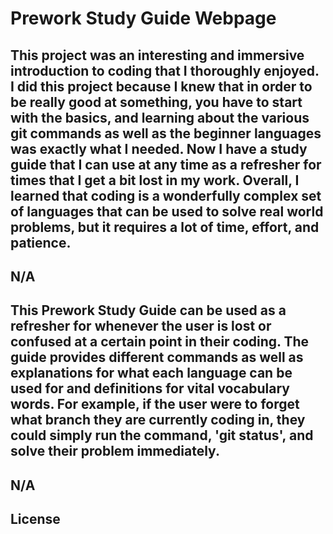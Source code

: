 # Prework Study Guide Webpage

## This project was an interesting and immersive introduction to coding that I thoroughly enjoyed. I did this project because I knew that in order to be really good at something, you have to start with the basics, and learning about the various git commands as well as the beginner languages was exactly what I needed. Now I have a study guide that I can use at any time as a refresher for times that I get a bit lost in my work. Overall, I learned that coding is a wonderfully complex set of languages that can be used to solve real world problems, but it requires a lot of time, effort, and patience.


## N/A


## This Prework Study Guide can be used as a refresher for whenever the user is lost or confused at a certain point in their coding. The guide provides different commands as well as explanations for what each language can be used for and definitions for vital vocabulary words. For example, if the user were to forget what branch they are currently coding in, they could simply run the command, 'git status', and solve their problem immediately.  


## N/A


## License
